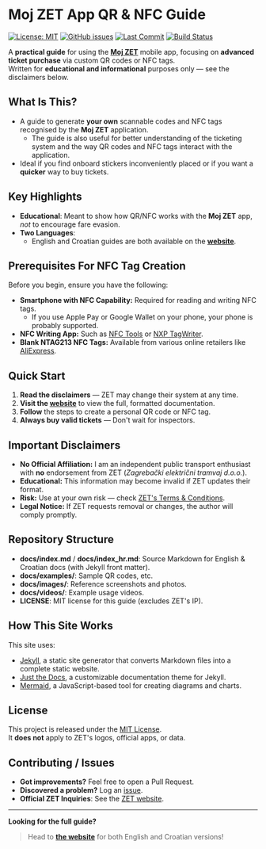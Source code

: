 # **Moj ZET** App QR & NFC Guide

[![License: MIT](https://img.shields.io/badge/License-MIT-blue.svg)](LICENSE)
[![GitHub issues](https://img.shields.io/github/issues/fscek/moj-zet-app-guide.svg)](https://github.com/fscek/moj-zet-app-guide/issues)
[![Last Commit](https://img.shields.io/github/last-commit/fscek/moj-zet-app-guide.svg)](https://github.com/fscek/moj-zet-app-guide/commits/main)
[![Build Status](https://github.com/fscek/moj-zet-app-guide/actions/workflows/pages/pages-build-deployment/badge.svg)](https://github.com/fscek/moj-zet-app-guide/actions/workflows/pages/pages-build-deployment)

A **practical guide** for using the [**Moj ZET**](https://www.zet.hr/cijene-prodaja-i-placanje/aplikacija-mojzet/8098) mobile app, focusing on **advanced ticket purchase** via custom QR codes or NFC tags.  
Written for **educational and informational** purposes only — see the disclaimers below.

## What Is This?

- A guide to generate **your own** scannable codes and NFC tags recognised by the **Moj ZET** application.
  - The guide is also useful for better understanding of the ticketing system and the way QR codes and NFC tags interact with the application.
- Ideal if you find onboard stickers inconveniently placed or if you want a **quicker** way to buy tickets.

## Key Highlights

- **Educational**: Meant to show how QR/NFC works with the **Moj ZET** app, _not_ to encourage fare evasion.
- **Two Languages**:  
  - English and Croatian guides are both available on the **[website](https://zet.fscek.com)**.

## Prerequisites For NFC Tag Creation

Before you begin, ensure you have the following:

- **Smartphone with NFC Capability:** Required for reading and writing NFC tags.
  - If you use Apple Pay or Google Wallet on your phone, your phone is probably supported.
- **NFC Writing App:** Such as [NFC Tools](https://www.wakdev.com/en/apps/nfc-tools-android.html) or [NXP TagWriter](https://play.google.com/store/apps/details?id=com.nxp.nfc.tagwriter).
- **Blank NTAG213 NFC Tags:** Available from various online retailers like [AliExpress](https://www.aliexpress.com/wholesale?SearchText=ntag213).

## Quick Start

1. **Read the disclaimers** — ZET may change their system at any time.
2. **Visit the [website](https://zet.fscek.com)** to view the full, formatted documentation.
3. **Follow** the steps to create a personal QR code or NFC tag.
4. **Always buy valid tickets** — Don't wait for inspectors.

## Important Disclaimers

- **No Official Affiliation:** I am an independent public transport enthusiast with **no** endorsement from ZET (*Zagrebački električni tramvaj d.o.o.*).
- **Educational:** This information may become invalid if ZET updates their format.
- **Risk:** Use at your own risk — check [ZET's Terms & Conditions](https://moj.zet.hr/Account/About).
- **Legal Notice:** If ZET requests removal or changes, the author will comply promptly.

## Repository Structure

- **docs/index.md** / **docs/index_hr.md**: Source Markdown for English & Croatian docs (with Jekyll front matter).
- **docs/examples/**: Sample QR codes, etc.
- **docs/images/**: Reference screenshots and photos.
- **docs/videos/**: Example usage videos.
- **LICENSE**: MIT license for this guide (excludes ZET's IP).

## How This Site Works

This site uses:

- [Jekyll](https://jekyllrb.com/), a static site generator that converts Markdown files into a complete static website.
- [Just the Docs](https://just-the-docs.com/), a customizable documentation theme for Jekyll.
- [Mermaid](https://mermaid.js.org/), a JavaScript-based tool for creating diagrams and charts.

## License

This project is released under the [MIT License](LICENSE).  
It **does not** apply to ZET's logos, official apps, or data.

## Contributing / Issues

- **Got improvements?** Feel free to open a Pull Request.
- **Discovered a problem?** Log an [issue](https://github.com/fscek/moj-zet-app-guide/issues).
- **Official ZET Inquiries**: See the [ZET website](https://www.zet.hr/).

---

**Looking for the full guide?**  
> Head to [**the website**](https://zet.fscek.com) for both English and Croatian versions!
